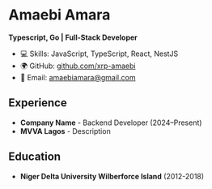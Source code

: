 # Amaebi Amara
**Typescript, Go | Full-Stack Developer**  

- 💻 Skills: JavaScript, TypeScript, React, NestJS  
- 🌍 GitHub: [github.com/xrp-amaebi](https://github.com/xrp-amaebi)  
- 📧 Email: amaebiamara@gmail.com  

## Experience  
- **Company Name** - Backend Developer (2024–Present)  
- **MVVA Lagos** - Description  

## Education  
- **Niger Delta University Wilberforce Island** (2012-2018)  
